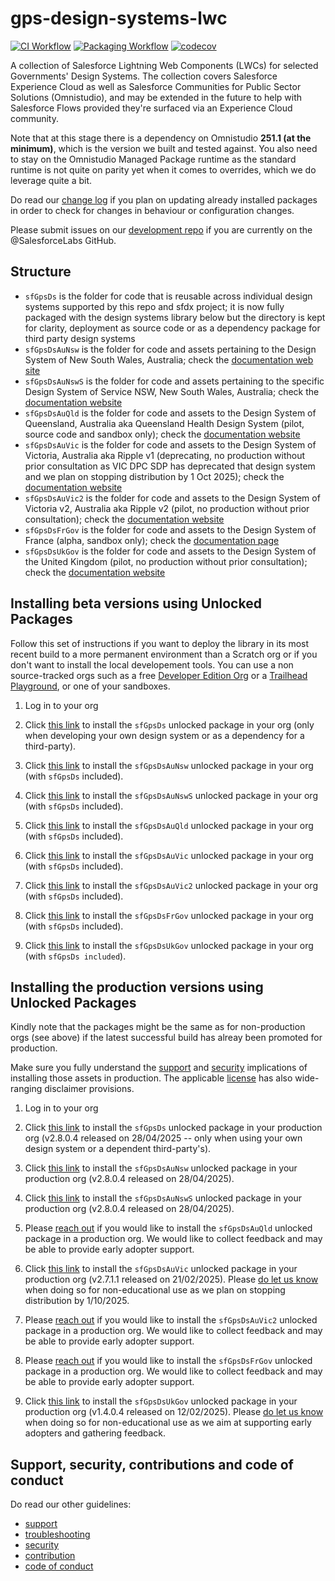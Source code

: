 # gps-design-systems-lwc

[![CI Workflow](https://github.com/eschweitzer78/gps-design-systems-lwc/workflows/CI/badge.svg)](https://github.com/eschweitzer78/gps-design-systems-lwc/actions?query=workflow%3ACI) [![Packaging Workflow](https://github.com/eschweitzer78/gps-design-systems-lwc/workflows/Packaging/badge.svg)](https://github.com/eschweitzer78/gps-design-systems-lwc/actions?query=workflow%3A%22Packaging%22) [![codecov](https://codecov.io/gh/eschweitzer78/gps-design-systems-lwc/branch/main/graph/badge.svg)](https://codecov.io/gh/eschweitzer78/gps-design-systems-lwc)

A collection of Salesforce Lightning Web Components (LWCs) for selected Governments' Design Systems. The collection
covers Salesforce Experience Cloud as well as Salesforce Communities for Public Sector Solutions (Omnistudio), and may be extended in the future to help with Salesforce Flows provided they're surfaced via an Experience Cloud community.

Note that at this stage there is a dependency on Omnistudio **251.1 (at the minimum)**, which is the version we built and tested against. You also need to stay on the Omnistudio Managed Package runtime as the standard runtime is not quite on parity yet when it comes to overrides, which we do leverage quite a bit.

Do read our [change log](./CHANGELOG.md) if you plan on updating already installed packages in order to check for changes in behaviour or configuration changes.

Please submit issues on our [development repo](https://github.com/eschweitzer78/gps-design-systems-lwc) if you are currently on the @SalesforceLabs GitHub.

## Structure

- `sfGpsDs` is the folder for code that is reusable across individual design systems supported by this repo and sfdx project; it is now fully packaged with the design systems library below but the directory is kept for clarity, deployment as source code or as a dependency package for third party design systems
- `sfGpsDsAuNsw` is the folder for code and assets pertaining to the Design System of New South Wales, Australia; check the [documentation web site](https://nswds.dsforce.dev)
- `sfGpsDsAuNswS` is the folder for code and assets pertaining to the specific Design System of Service NSW, New South Wales, Australia; check the [documentation website](https://nsws.dsforce.dev)
- `sfGpsDsAuQld` is the folder for code and assets to the Design System of Queensland, Australia aka Queensland Health Design System (pilot, source code and sandbox only); check the [documentation website](https://qld.dsforce.dev)
- `sfGpsDsAuVic` is the folder for code and assets to the Design System of Victoria, Australia aka Ripple v1 (deprecating, no production without prior consultation as VIC DPC SDP has deprecated that design system and we plan on stopping distribution by 1 Oct 2025); check the [documentation website](https://vic.dsforce.dev)
- `sfGpsDsAuVic2` is the folder for code and assets to the Design System of Victoria v2, Australia aka Ripple v2 (pilot, no production without prior consultation); check the [documentation website](https://vic2.dsforce.dev)
- `sfGpsDsFrGov` is the folder for code and assets to the Design System of France (alpha, sandbox only); check the [documentation page](docs/DSFR_README.md)
- `sfGpsDsUkGov` is the folder for code and assets to the Design System of the United Kingdom (pilot, no production without prior consultation); check the [documentation website](https://uk.dsforce.dev)

## Installing beta versions using Unlocked Packages

Follow this set of instructions if you want to deploy the library in its most recent build to a more permanent environment than a Scratch org or if you don't want to install the local developement tools. You can use a non source-tracked orgs such as a free [Developer Edition Org](https://developer.salesforce.com/signup) or a [Trailhead Playground](https://trailhead.salesforce.com/), or one of your sandboxes.

1. Log in to your org

1. Click <a href="https://test.salesforce.com/packaging/installPackage.apexp?p0=04tJ4000000PcH1IAK" title="sfGpsDs">this link</a> to install the `sfGpsDs` unlocked package in your org (only when developing your own design system or as a dependency for a third-party).

1. Click <a href="https://test.salesforce.com/packaging/installPackage.apexp?p0=04tJ4000000PcIEIA0" title="sfGpsDsAuNswFull">this link</a> to install the `sfGpsDsAuNsw` unlocked package in your org (with `sfGpsDs` included).

1. Click <a href="https://test.salesforce.com/packaging/installPackage.apexp?p0=04tJ4000000PcHLIA0" title="sfGpsDsAuNswSFull">this link</a> to install the `sfGpsDsAuNswS` unlocked package in your org (with `sfGpsDs` included).

1. Click <a href="https://test.salesforce.com/packaging/installPackage.apexp?p0=04tJ4000000PcHQIA0" title="sfGpsDsAuQldFull">this link</a> to install the `sfGpsDsAuQld` unlocked package in your org (with `sfGpsDs` included).

1. Click <a href="https://test.salesforce.com/packaging/installPackage.apexp?p0=04tJ4000000Pc7kIAC" title="sfGpsDsAuVic1Full">this link</a> to install the `sfGpsDsAuVic` unlocked package in your org (with `sfGpsDs` included).

1. Click <a href="https://test.salesforce.com/packaging/installPackage.apexp?p0=04tJ4000000PcHVIA0" title="sfGpsDsAuVic2Full">this link</a> to install the `sfGpsDsAuVic2` unlocked package in your org (with `sfGpsDs` included).

1. Click <a href="https://test.salesforce.com/packaging/installPackage.apexp?p0=04tJ4000000PcHaIAK" title="sfGpsDsFrGovFull">this link</a> to install the `sfGpsDsFrGov` unlocked package in your org (with `sfGpsDs` included).

1. Click <a href="https://test.salesforce.com/packaging/installPackage.apexp?p0=04tJ4000000PcHfIAK" title="sfGpsDsUkGovFull">this link</a> to install the `sfGpsDsUkGov` unlocked package in your org (with `sfGpsDs included`).

## Installing the production versions using Unlocked Packages

Kindly note that the packages might be the same as for non-production orgs (see above) if the latest successful build has alreay been promoted for production.

Make sure you fully understand the [support](./SUPPORT.md) and [security](./SECURITY.md) implications of installing those assets in production. The applicable [license](./LICENSE.md) has also wide-ranging disclaimer provisions.

1. Log in to your org

1. Click <a href="https://login.salesforce.com/packaging/installPackage.apexp?p0=04tJ4000000Pc9qIAC">this link</a> to install the `sfGpsDs` unlocked package in your production org (v2.8.0.4 released on 28/04/2025 -- only when using your own design system or a dependent third-party's).

1. Click <a href="https://login.salesforce.com/packaging/installPackage.apexp?p0=04tJ4000000Pc9vIAC">this link</a> to install the `sfGpsDsAuNsw` unlocked package in your production org (v2.8.0.4 released on 28/04/2025).

1. Click <a href="https://login.salesforce.com/packaging/installPackage.apexp?p0=04tJ4000000PcA0IAK">this link</a> to install the `sfGpsDsAuNswS` unlocked package in your production org (v2.8.0.4 released on 28/04/2025).

1. Please [reach out](https://github.com/eschweitzer78/gps-design-systems-lwc/discussions/categories/access-to-limited-prod-releases) if you would like to install the `sfGpsDsAuQld` unlocked package in a production org. We would like to collect feedback and may be able to provide early adopter support.

1. Click <a href="https://login.salesforce.com/packaging/installPackage.apexp?p0=04tJ4000000Pc7kIAC">this link</a> to install the `sfGpsDsAuVic` unlocked package in your production org (v2.7.1.1 released on 21/02/2025). Please [do let us know](https://github.com/eschweitzer78/gps-design-systems-lwc/discussions/categories/access-to-limited-prod-releases) when doing so for non-educational use as we plan on stopping distribution by 1/10/2025.

1. Please [reach out](https://github.com/eschweitzer78/gps-design-systems-lwc/discussions/categories/access-to-limited-prod-releases) if you would like to install the `sfGpsDsAuVic2` unlocked package in a production org. We would like to collect feedback and may be able to provide early adopter support.

1. Please [reach out](https://github.com/eschweitzer78/gps-design-systems-lwc/discussions/categories/access-to-limited-prod-releases) if you would like to install the `sfGpsDsFrGov` unlocked package in a production org. We would like to collect feedback and may be able to provide early adopter support.

1. Click <a href="https://login.salesforce.com/packaging/installPackage.apexp?p0=04tJ4000000PcAKIA0">this link</a> to install the `sfGpsDsUkGov` unlocked package in your production org (v1.4.0.4 released on 12/02/2025). Please [do let us know](https://github.com/eschweitzer78/gps-design-systems-lwc/discussions/categories/access-to-limited-prod-releases) when doing so for non-educational use as we aim at supporting early adopters and gathering feedback.

## Support, security, contributions and code of conduct

Do read our other guidelines:

- [support](./SUPPORT.md)
- [troubleshooting](./TROUBLESHOOT.md)
- [security](./SECURITY.md)
- [contribution](./CONTRIBUTION.md)
- [code of conduct](./CODE_OF_CONDUCT.md)
